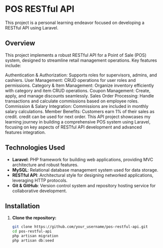 # POS RESTful API

This project is a personal learning endeavor focused on developing a RESTful API using Laravel.

## Overview

This project implements a robust RESTful API for a Point of Sale (POS) system, designed to streamline retail management operations. Key features include:

Authentication & Authorization: Supports roles for supervisors, admins, and cashiers.
User Management: CRUD operations for user roles and permissions.
Category & Item Management: Organize inventory efficiently with category and item CRUD operations.
Coupon Management: Create, apply, and manage discounts seamlessly.
Sales Order Processing: Handle transactions and calculate commissions based on employee roles.
Commission & Salary Integration: Commissions are included in monthly salary calculations.
Member Benefits: Customers earn 1% of their sales as credit. credit can be used for next order.
This API project showcases my learning journey in building a comprehensive POS system using Laravel, focusing on key aspects of RESTful API development and advanced features integration.




## Technologies Used

- **Laravel**: PHP framework for building web applications, providing MVC architecture and robust features.
- **MySQL**: Relational database management system used for data storage.
- **RESTful API**: Architectural style for designing networked applications, leveraging HTTP protocols.
- **Git & GitHub**: Version control system and repository hosting service for collaborative development.

## Installation

1. **Clone the repository:**
   ```bash
   git clone https://github.com/your_username/pos-restful-api.git
   cd pos-restful-api
   php artisan migration
   php artisan db:seed

